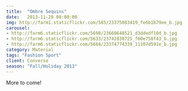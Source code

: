 ```yaml
---
title:  "Ombre Sequins"
date:   2013-11-20 00:00:00
img: http://farm1.staticflickr.com/585/23375083419_fe6b1b79ee_b.jpg
carousel:
- http://farm6.staticflickr.com/5690/23660648521_d3ddedf10d_b.jpg
- http://farm6.staticflickr.com/5633/23742830725_f60e758f43_b.jpg
- http://farm6.staticflickr.com/5684/23374774339_11107d591e_b.jpg
category: Material
tags: "Fashion Sport"
client: Converse
season: "Fall/Holiday 2013"
---
```

More to come!
